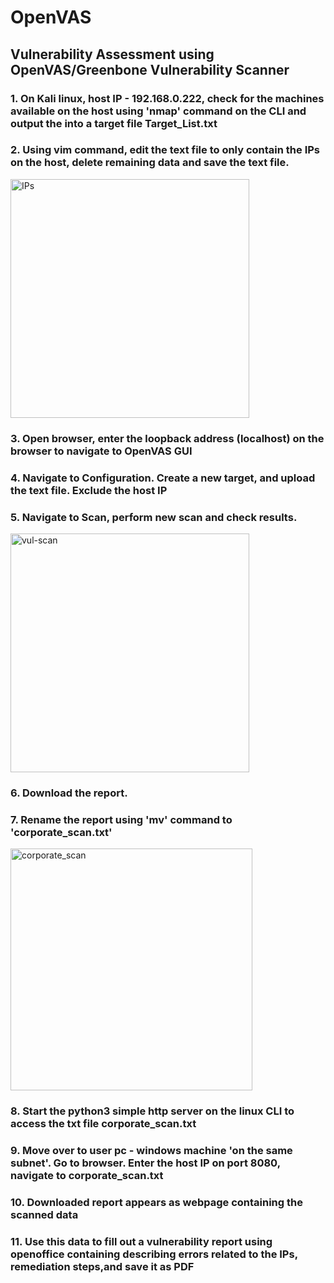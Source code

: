 # OpenVAS
## Vulnerability Assessment using OpenVAS/Greenbone Vulnerability Scanner

 ### 1. On Kali linux, host IP - 192.168.0.222, check for the machines available on the host using 'nmap' command on the CLI and output the into a target file Target_List.txt

 ### 2. Using vim command, edit the text file to only contain the IPs on the host, delete remaining data and save the text file.
   <img width="382" alt="IPs" src="https://user-images.githubusercontent.com/89782464/230750068-faa69139-7be4-483f-9416-ace729976944.PNG">

### 3. Open browser, enter the loopback address (localhost) on the browser to navigate to OpenVAS GUI

### 4. Navigate to Configuration. Create a new target, and upload the text file. Exclude the host IP

### 5. Navigate to Scan, perform new scan and check results.
   <img width="382" alt="vul-scan" src="https://user-images.githubusercontent.com/89782464/230750072-a1d48fdc-7bbe-48a3-97d4-497eb07aba96.PNG">
   
### 6. Download the report.

### 7. Rename the report using 'mv' command to 'corporate_scan.txt'
  <img width="387" alt="corporate_scan" src="https://user-images.githubusercontent.com/89782464/230750077-05d59383-7562-47ca-93ef-8880c32a1d61.PNG">

### 8. Start the python3 simple http server on the linux CLI to access the txt file corporate_scan.txt

### 9. Move over to user pc - windows machine 'on the same subnet'. Go to browser. Enter the host IP on port 8080, navigate to corporate_scan.txt

### 10. Downloaded report appears as webpage containing the scanned data

### 11. Use this data to fill out a vulnerability report using openoffice containing describing errors related to the IPs, remediation steps,and save it as PDF
